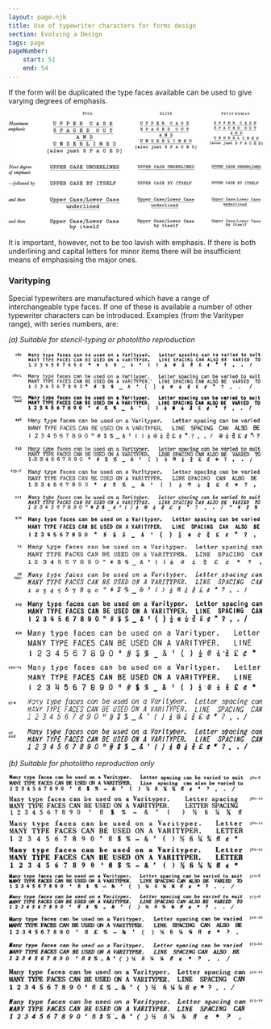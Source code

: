 ```yaml
---
layout: page.njk
title: Use of typewriter characters for forms design
section: Evolving a Design
tags: page
pageNumber:
    start: 51
    end: 54
---
```


If the form will be duplicated the type faces available can be used to give varying degrees of emphasis.

![](1.jpg)

It is important, however, not to be too lavish with emphasis. If there is both underlining and capital letters for minor items there will be insufficient means of emphasising the major ones.

### Varityping

Special typewriters are manufactured which have a range of interchangeable type faces. If one of these is available a number of other typewriter characters can be introduced. Examples (from the Varityper range), with series numbers, are:

*(a) Suitable for stencil-typing or photolitho reproduction*

![](2.jpg)

*(b) Suitable for photolitho reproduction only*

![](3.jpg)
